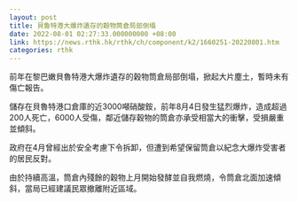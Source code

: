 ```yaml
---
layout: post
title: 貝魯特港大爆炸遺存的穀物筒倉局部倒塌
date: 2022-08-01 02:27:33.000000000 +08:00
link: https://news.rthk.hk/rthk/ch/component/k2/1660251-20220801.htm
categories: rthk
---
```


前年在黎巴嫩貝魯特港大爆炸遺存的穀物筒倉局部倒塌，掀起大片塵土，暫時未有傷亡報告。

儲存在貝魯特港口倉庫的近3000噸硝酸銨，前年8月4日發生猛烈爆炸，造成超過200人死亡，6000人受傷，鄰近儲存穀物的筒倉亦承受相當大的衝擊，受損嚴重並傾斜。

政府在4月曾經出於安全考慮下令拆卸，但遭到希望保留筒倉以紀念大爆炸受害者的居民反對。

由於持續高溫，筒倉內殘餘的穀物上月開始發酵並自我燃燒，令筒倉北面加速傾斜，當局已經建議民眾撤離附近區域。
